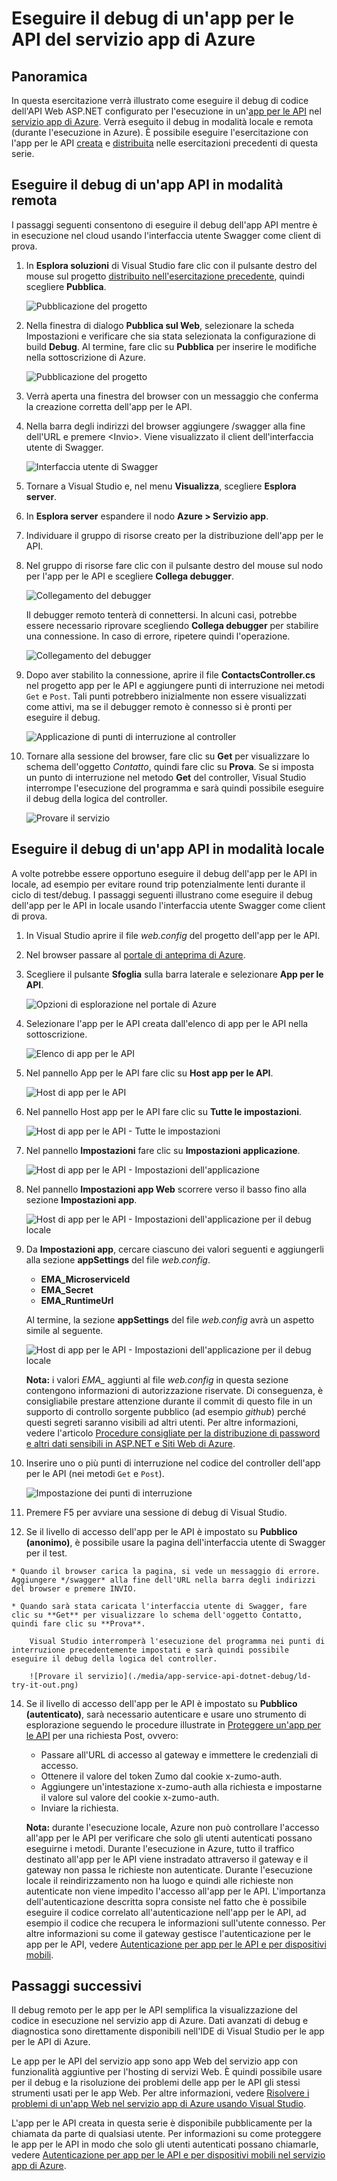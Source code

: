 <properties 
	pageTitle="Eseguire il debug di un'app per le API del servizio app di Azure" 
	description="Informazioni su come eseguire il debug di un'app per le API durante l'esecuzione nel servizio app di Azure usando Visual Studio." 
	services="app-service\api" 
	documentationCenter=".net" 
	authors="bradygaster" 
	manager="wpickett" 
	editor="jimbe"/>

<tags 
	ms.service="app-service-api" 
	ms.workload="web" 
	ms.tgt_pltfrm="dotnet" 
	ms.devlang="na" 
	ms.topic="article" 
	ms.date="07/08/2015" 
	ms.author="bradyg;tarcher"/>

# Eseguire il debug di un'app per le API del servizio app di Azure

## Panoramica

In questa esercitazione verrà illustrato come eseguire il debug di codice dell'API Web ASP.NET configurato per l'esecuzione in un'[app per le API](app-service-api-apps-why-best-platform.md) nel [servizio app di Azure](../app-service/app-service-value-prop-what-is.md). Verrà eseguito il debug in modalità locale e remota (durante l'esecuzione in Azure). È possibile eseguire l'esercitazione con l'app per le API [creata](app-service-dotnet-create-api-app.md) e [distribuita](app-service-dotnet-deploy-api-app.md) nelle esercitazioni precedenti di questa serie.

## Eseguire il debug di un'app API in modalità remota 

I passaggi seguenti consentono di eseguire il debug dell'app API mentre è in esecuzione nel cloud usando l'interfaccia utente Swagger come client di prova.

1. In **Esplora soluzioni** di Visual Studio fare clic con il pulsante destro del mouse sul progetto [distribuito nell'esercitazione precedente](app-service-dotnet-deploy-api-app.md), quindi scegliere **Pubblica**.

	![Pubblicazione del progetto](./media/app-service-api-dotnet-debug/rd-publish.png)

2. Nella finestra di dialogo **Pubblica sul Web**, selezionare la scheda Impostazioni e verificare che sia stata selezionata la configurazione di build **Debug**. Al termine, fare clic su **Pubblica** per inserire le modifiche nella sottoscrizione di Azure.

	![Pubblicazione del progetto](./media/app-service-api-dotnet-debug/rd-debug-publish.png)

3. Verrà aperta una finestra del browser con un messaggio che conferma la creazione corretta dell'app per le API.

4. Nella barra degli indirizzi del browser aggiungere /swagger alla fine dell'URL e premere &lt;Invio>. Viene visualizzato il client dell'interfaccia utente di Swagger.

	![Interfaccia utente di Swagger](./media/app-service-api-dotnet-debug/rd-swagger-ui.png)

5. Tornare a Visual Studio e, nel menu **Visualizza**, scegliere **Esplora server**.

6. In **Esplora server** espandere il nodo **Azure > Servizio app**.

7. Individuare il gruppo di risorse creato per la distribuzione dell'app per le API.

8. Nel gruppo di risorse fare clic con il pulsante destro del mouse sul nodo per l'app per le API e scegliere **Collega debugger**.

	![Collegamento del debugger](./media/app-service-api-dotnet-debug/rd-attach-debugger.png)

	Il debugger remoto tenterà di connettersi. In alcuni casi, potrebbe essere necessario riprovare scegliendo **Collega debugger** per stabilire una connessione. In caso di errore, ripetere quindi l'operazione.

	![Collegamento del debugger](./media/app-service-api-dotnet-debug/rd-attaching.png)

9. Dopo aver stabilito la connessione, aprire il file **ContactsController.cs** nel progetto app per le API e aggiungere punti di interruzione nei metodi `Get` e `Post`. Tali punti potrebbero inizialmente non essere visualizzati come attivi, ma se il debugger remoto è connesso si è pronti per eseguire il debug.

	![Applicazione di punti di interruzione al controller](./media/app-service-api-dotnet-debug/rd-breakpoints.png)

10. Tornare alla sessione del browser, fare clic su **Get** per visualizzare lo schema dell'oggetto *Contatto*, quindi fare clic su **Prova**. Se si imposta un punto di interruzione nel metodo **Get** del controller, Visual Studio interrompe l'esecuzione del programma e sarà quindi possibile eseguire il debug della logica del controller.

	![Provare il servizio](./media/app-service-api-dotnet-debug/rd-try-it-out.png)

## Eseguire il debug di un'app API in modalità locale 

A volte potrebbe essere opportuno eseguire il debug dell'app per le API in locale, ad esempio per evitare round trip potenzialmente lenti durante il ciclo di test/debug. I passaggi seguenti illustrano come eseguire il debug dell'app per le API in locale usando l'interfaccia utente Swagger come client di prova.

1. In Visual Studio aprire il file *web.config* del progetto dell'app per le API. 
 
2. Nel browser passare al [portale di anteprima di Azure](https://portal.azure.com).

3. Scegliere il pulsante **Sfoglia** sulla barra laterale e selezionare **App per le API**.

	![Opzioni di esplorazione nel portale di Azure](./media/app-service-api-dotnet-debug/ld-browse.png)

4. Selezionare l'app per le API creata dall'elenco di app per le API nella sottoscrizione.

	![Elenco di app per le API](./media/app-service-api-dotnet-debug/ld-api-app-list.png)

5. Nel pannello App per le API fare clic su **Host app per le API**.

	![Host di app per le API](./media/app-service-api-dotnet-debug/ld-api-app-blade-api-app-host.png)

6. Nel pannello Host app per le API fare clic su **Tutte le impostazioni**.

	![Host di app per le API - Tutte le impostazioni](./media/app-service-api-dotnet-debug/ld-api-app-host-all-settings.png)

7. Nel pannello **Impostazioni** fare clic su **Impostazioni applicazione**.

	![Host di app per le API - Impostazioni dell'applicazione](./media/app-service-api-dotnet-debug/ld-application-settings.png)

8. Nel pannello **Impostazioni app Web** scorrere verso il basso fino alla sezione **Impostazioni app**.

	![Host di app per le API - Impostazioni dell'applicazione per il debug locale](./media/app-service-api-dotnet-debug/ld-app-settings-for-local-debugging.png)

9. Da **Impostazioni app**, cercare ciascuno dei valori seguenti e aggiungerli alla sezione **appSettings** del file *web.config*.
	- **EMA_MicroserviceId**
	- **EMA_Secret**
	- **EMA_RuntimeUrl**

	Al termine, la sezione **appSettings** del file *web.config* avrà un aspetto simile al seguente.

	![Host di app per le API - Impostazioni dell'applicazione per il debug locale](./media/app-service-api-dotnet-debug/ld-debug-settings.png)

	**Nota:** i valori *EMA_* aggiunti al file *web.config* in questa sezione contengono informazioni di autorizzazione riservate. Di conseguenza, è consigliabile prestare attenzione durante il commit di questo file in un supporto di controllo sorgente pubblico (ad esempio *github*) perché questi segreti saranno visibili ad altri utenti. Per altre informazioni, vedere l'articolo [Procedure consigliate per la distribuzione di password e altri dati sensibili in ASP.NET e Siti Web di Azure](http://www.asp.net/identity/overview/features-api/best-practices-for-deploying-passwords-and-other-sensitive-data-to-aspnet-and-azure).

10. Inserire uno o più punti di interruzione nel codice del controller dell'app per le API (nei metodi `Get` e `Post`).

	![Impostazione dei punti di interruzione](./media/app-service-api-dotnet-debug/ld-breakpoints.png)

11. Premere F5 per avviare una sessione di debug di Visual Studio.
 
13.  Se il livello di accesso dell'app per le API è impostato su **Pubblico (anonimo)**, è possibile usare la pagina dell'interfaccia utente di Swagger per il test.

	* Quando il browser carica la pagina, si vede un messaggio di errore. Aggiungere */swagger* alla fine dell'URL nella barra degli indirizzi del browser e premere INVIO.

	* Quando sarà stata caricata l'interfaccia utente di Swagger, fare clic su **Get** per visualizzare lo schema dell'oggetto Contatto, quindi fare clic su **Prova**.

		Visual Studio interromperà l'esecuzione del programma nei punti di interruzione precedentemente impostati e sarà quindi possibile eseguire il debug della logica del controller.

		![Provare il servizio](./media/app-service-api-dotnet-debug/ld-try-it-out.png)

14.	Se il livello di accesso dell'app per le API è impostato su **Pubblico (autenticato)**, sarà necessario autenticare e usare uno strumento di esplorazione seguendo le procedure illustrate in [Proteggere un'app per le API](app-service-api-dotnet-add-authentication.md#use-postman-to-send-a-post-request) per una richiesta Post, ovvero:

	* Passare all'URL di accesso al gateway e immettere le credenziali di accesso.
	* Ottenere il valore del token Zumo dal cookie x-zumo-auth.
	* Aggiungere un'intestazione x-zumo-auth alla richiesta e impostarne il valore sul valore del cookie x-zumo-auth.
	* Inviare la richiesta.

	**Nota:** durante l'esecuzione locale, Azure non può controllare l'accesso all'app per le API per verificare che solo gli utenti autenticati possano eseguirne i metodi. Durante l'esecuzione in Azure, tutto il traffico destinato all'app per le API viene instradato attraverso il gateway e il gateway non passa le richieste non autenticate. Durante l'esecuzione locale il reindirizzamento non ha luogo e quindi alle richieste non autenticate non viene impedito l'accesso all'app per le API. L'importanza dell'autenticazione descritta sopra consiste nel fatto che è possibile eseguire il codice correlato all'autenticazione nell'app per le API, ad esempio il codice che recupera le informazioni sull'utente connesso. Per altre informazioni su come il gateway gestisce l'autenticazione per le app per le API, vedere [Autenticazione per app per le API e per dispositivi mobili](../app-service/app-service-authentication-overview.md#azure-app-service-gateway).

## Passaggi successivi

Il debug remoto per le app per le API semplifica la visualizzazione del codice in esecuzione nel servizio app di Azure. Dati avanzati di debug e diagnostica sono direttamente disponibili nell'IDE di Visual Studio per le app per le API di Azure.

Le app per le API del servizio app sono app Web del servizio app con funzionalità aggiuntive per l'hosting di servizi Web. È quindi possibile usare per il debug e la risoluzione dei problemi delle app per le API gli stessi strumenti usati per le app Web. Per altre informazioni, vedere [Risolvere i problemi di un'app Web nel servizio app di Azure usando Visual Studio](../app-service-web/web-sites-dotnet-troubleshoot-visual-studio.md).

L'app per le API creata in questa serie è disponibile pubblicamente per la chiamata da parte di qualsiasi utente. Per informazioni su come proteggere le app per le API in modo che solo gli utenti autenticati possano chiamarle, vedere [Autenticazione per app per le API e per dispositivi mobili nel servizio app di Azure](../app-service/app-service-authentication-overview.md).
 

<!---HONumber=July15_HO4-->